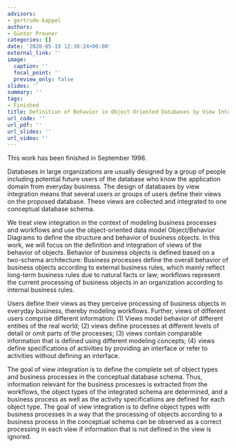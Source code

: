 ```yaml
---
advisors:
- gertrude-kappel
authors:
- Günter Preuner
categories: []
date: '2020-05-19 12:38:24+00:00'
external_link: ''
image:
  caption: ''
  focal_point: ''
  preview_only: false
slides: ''
summary: ''
tags:
- Finished
title: Definition of Behavior in Object-Oriented Databases by View Integration
url_code: ''
url_pdf: ''
url_slides: ''
url_video: ''
---
```


This work has been finished in September 1998.

Databases in large organizations are usually designed by a group of people including potential future users of the database who know the application domain from everyday business. The design of databases by view integration means that several users or groups of users define their views on the proposed database. These views are collected and integrated to one conceptual database schema.

We treat view integration in the context of modeling business processes and workflows and use the object-oriented data model Object/Behavior Diagrams to define the structure and behavior of business objects. In this work, we will focus on the definition and integration of views of the behavior of objects. Behavior of business objects is defined based on a two-schema architecture: Business processes define the overall behavior of business objects according to external business rules, which mainly reflect long-term business rules due to natural facts or law; workflows represent the current processing of business objects in an organization according to internal business rules.

Users define their views as they perceive processing of business objects in everyday business, thereby modeling workflows. Further, views of different users comprise different information: (1) Views model behavior of different entities of the real world; (2) views define processes at different levels of detail or omit parts of the processes; (3) views contain comparable information that is defined using different modeling concepts; (4) views define specifications of activities by providing an interface or refer to activities without defining an interface.

The goal of view integration is to define the complete set of object types and business processes in the conceptual database schema. Thus, information relevant for the business processes is extracted from the workflows, the object types of the integrated schema are determined, and a business process as well as the activity specifications are defined for each object type. The goal of view integration is to define object types with business processes in a way that the processing of objects according to a business process in the conceptual schema can be observed as a correct processing in each view if information that is not defined in the view is ignored.

&nbsp;